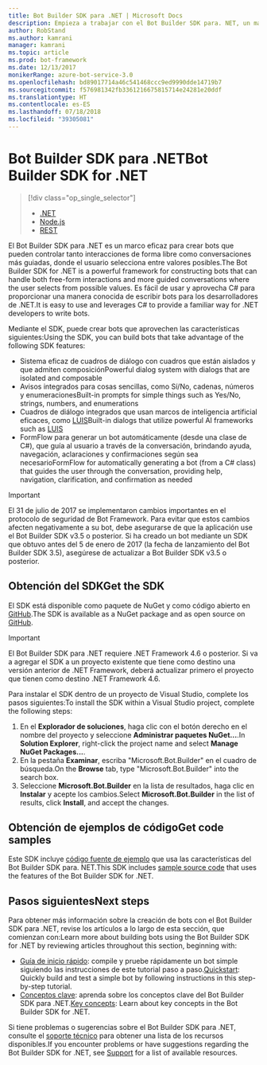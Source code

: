 ```yaml
---
title: Bot Builder SDK para .NET | Microsoft Docs
description: Empieza a trabajar con el Bot Builder SDK para. NET, un marco eficaz y fácil de usar para la creación de bots.
author: RobStand
ms.author: kamrani
manager: kamrani
ms.topic: article
ms.prod: bot-framework
ms.date: 12/13/2017
monikerRange: azure-bot-service-3.0
ms.openlocfilehash: bd89017714a46c541468ccc9ed9990dde14719b7
ms.sourcegitcommit: f576981342fb3361216675815714e24281e20ddf
ms.translationtype: HT
ms.contentlocale: es-ES
ms.lasthandoff: 07/18/2018
ms.locfileid: "39305081"
---
```

# <a name="bot-builder-sdk-for-net"></a><span data-ttu-id="3835a-103">Bot Builder SDK para .NET</span><span class="sxs-lookup"><span data-stu-id="3835a-103">Bot Builder SDK for .NET</span></span>
> [!div class="op_single_selector"]
> - [.NET](../dotnet/bot-builder-dotnet-overview.md)
> - [Node.js](../nodejs/bot-builder-nodejs-overview.md)
> - [REST](../rest-api/bot-framework-rest-overview.md)

<span data-ttu-id="3835a-107">El Bot Builder SDK para .NET es un marco eficaz para crear bots que pueden controlar tanto interacciones de forma libre como conversaciones más guiadas, donde el usuario selecciona entre valores posibles.</span><span class="sxs-lookup"><span data-stu-id="3835a-107">The Bot Builder SDK for .NET is a powerful framework for constructing bots that can handle both free-form interactions and more guided conversations where the user selects from possible values.</span></span> <span data-ttu-id="3835a-108">Es fácil de usar y aprovecha C# para proporcionar una manera conocida de escribir bots para los desarrolladores de .NET.</span><span class="sxs-lookup"><span data-stu-id="3835a-108">It is easy to use and leverages C# to provide a familiar way for .NET developers to write bots.</span></span>

<span data-ttu-id="3835a-109">Mediante el SDK, puede crear bots que aprovechen las características siguientes:</span><span class="sxs-lookup"><span data-stu-id="3835a-109">Using the SDK, you can build bots that take advantage of the following SDK features:</span></span> 

- <span data-ttu-id="3835a-110">Sistema eficaz de cuadros de diálogo con cuadros que están aislados y que admiten composición</span><span class="sxs-lookup"><span data-stu-id="3835a-110">Powerful dialog system with dialogs that are isolated and composable</span></span>
- <span data-ttu-id="3835a-111">Avisos integrados para cosas sencillas, como Sí/No, cadenas, números y enumeraciones</span><span class="sxs-lookup"><span data-stu-id="3835a-111">Built-in prompts for simple things such as Yes/No, strings, numbers, and enumerations</span></span>
- <span data-ttu-id="3835a-112">Cuadros de diálogo integrados que usan marcos de inteligencia artificial eficaces, como <a href="http://luis.ai" target="_blank">LUIS</a></span><span class="sxs-lookup"><span data-stu-id="3835a-112">Built-in dialogs that utilize powerful AI frameworks such as <a href="http://luis.ai" target="_blank">LUIS</a></span></span>
- <span data-ttu-id="3835a-113">FormFlow para generar un bot automáticamente (desde una clase de C#), que guía al usuario a través de la conversación, brindando ayuda, navegación, aclaraciones y confirmaciones según sea necesario</span><span class="sxs-lookup"><span data-stu-id="3835a-113">FormFlow for automatically generating a bot (from a C# class) that guides the user through the conversation, providing help, navigation, clarification, and confirmation as needed</span></span>

> [!IMPORTANT]
> El 31 de julio de 2017 se implementaron cambios importantes en el protocolo de seguridad de Bot Framework. Para evitar que estos cambios afecten negativamente a su bot, debe asegurarse de que la aplicación use el Bot Builder SDK v3.5 o posterior. Si ha creado un bot mediante un SDK que obtuvo antes del 5 de enero de 2017 (la fecha de lanzamiento del Bot Builder SDK 3.5), asegúrese de actualizar a Bot Builder SDK v3.5 o posterior.

## <a name="get-the-sdk"></a><span data-ttu-id="3835a-117">Obtención del SDK</span><span class="sxs-lookup"><span data-stu-id="3835a-117">Get the SDK</span></span>

<span data-ttu-id="3835a-118">El SDK está disponible como paquete de NuGet y como código abierto en <a href="https://github.com/Microsoft/BotBuilder" target="_blank">GitHub</a>.</span><span class="sxs-lookup"><span data-stu-id="3835a-118">The SDK is available as a NuGet package and as open source on <a href="https://github.com/Microsoft/BotBuilder" target="_blank">GitHub</a>.</span></span>

> [!IMPORTANT]
> El Bot Builder SDK para .NET requiere .NET Framework 4.6 o posterior. Si va a agregar el SDK a un proyecto existente que tiene como destino una versión anterior de .NET Framework, deberá actualizar primero el proyecto que tienen como destino .NET Framework 4.6.

<span data-ttu-id="3835a-121">Para instalar el SDK dentro de un proyecto de Visual Studio, complete los pasos siguientes:</span><span class="sxs-lookup"><span data-stu-id="3835a-121">To install the SDK within a Visual Studio project, complete the following steps:</span></span>

1. <span data-ttu-id="3835a-122">En el **Explorador de soluciones**, haga clic con el botón derecho en el nombre del proyecto y seleccione **Administrar paquetes NuGet…**.</span><span class="sxs-lookup"><span data-stu-id="3835a-122">In **Solution Explorer**, right-click the project name and select **Manage NuGet Packages...**.</span></span>
2. <span data-ttu-id="3835a-123">En la pestaña **Examinar**, escriba "Microsoft.Bot.Builder" en el cuadro de búsqueda.</span><span class="sxs-lookup"><span data-stu-id="3835a-123">On the **Browse** tab, type "Microsoft.Bot.Builder" into the search box.</span></span>
3. <span data-ttu-id="3835a-124">Seleccione **Microsoft.Bot.Builder** en la lista de resultados, haga clic en **Instalar** y acepte los cambios.</span><span class="sxs-lookup"><span data-stu-id="3835a-124">Select **Microsoft.Bot.Builder** in the list of results, click **Install**, and accept the changes.</span></span>

## <a name="get-code-samples"></a><span data-ttu-id="3835a-125">Obtención de ejemplos de código</span><span class="sxs-lookup"><span data-stu-id="3835a-125">Get code samples</span></span>

<span data-ttu-id="3835a-126">Este SDK incluye [código fuente de ejemplo](bot-builder-dotnet-samples.md) que usa las características del Bot Builder SDK para. NET.</span><span class="sxs-lookup"><span data-stu-id="3835a-126">This SDK includes [sample source code](bot-builder-dotnet-samples.md) that uses the features of the Bot Builder SDK for .NET.</span></span>

## <a name="next-steps"></a><span data-ttu-id="3835a-127">Pasos siguientes</span><span class="sxs-lookup"><span data-stu-id="3835a-127">Next steps</span></span>

<span data-ttu-id="3835a-128">Para obtener más información sobre la creación de bots con el Bot Builder SDK para .NET, revise los artículos a lo largo de esta sección, que comienzan con:</span><span class="sxs-lookup"><span data-stu-id="3835a-128">Learn more about building bots using the Bot Builder SDK for .NET by reviewing articles throughout this section, beginning with:</span></span>

- <span data-ttu-id="3835a-129">[Guía de inicio rápido](bot-builder-dotnet-quickstart.md): compile y pruebe rápidamente un bot simple siguiendo las instrucciones de este tutorial paso a paso.</span><span class="sxs-lookup"><span data-stu-id="3835a-129">[Quickstart](bot-builder-dotnet-quickstart.md): Quickly build and test a simple bot by following instructions in this step-by-step tutorial.</span></span>
- <span data-ttu-id="3835a-130">[Conceptos clave](bot-builder-dotnet-concepts.md): aprenda sobre los conceptos clave del Bot Builder SDK para .NET.</span><span class="sxs-lookup"><span data-stu-id="3835a-130">[Key concepts](bot-builder-dotnet-concepts.md): Learn about key concepts in the Bot Builder SDK for .NET.</span></span>

<span data-ttu-id="3835a-131">Si tiene problemas o sugerencias sobre el Bot Builder SDK para .NET, consulte el [soporte técnico](../bot-service-resources-links-help.md) para obtener una lista de los recursos disponibles.</span><span class="sxs-lookup"><span data-stu-id="3835a-131">If you encounter problems or have suggestions regarding the Bot Builder SDK for .NET, see [Support](../bot-service-resources-links-help.md) for a list of available resources.</span></span> 
